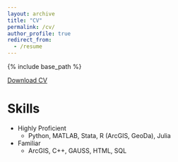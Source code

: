 ```yaml
---
layout: archive
title: "CV"
permalink: /cv/
author_profile: true
redirect_from:
  - /resume
---
```


{% include base_path %}

[Download CV](https://tteclinc.github.io/peilinyang//files/CV.pdf)
  
Skills
======
* Highly Proficient
  * Python, MATLAB, Stata, R (ArcGIS, GeoDa), Julia
* Familiar
  * ArcGIS, C++, GAUSS, HTML, SQL
